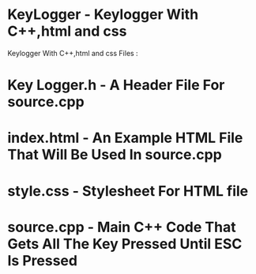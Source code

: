 # KeyLogger - Keylogger With C++,html and css

Keylogger With C++,html and css
Files : 

# Key Logger.h - A Header File For source.cpp

# index.html - An  Example HTML File That Will Be Used In source.cpp
# style.css - Stylesheet For HTML file
# source.cpp - Main C++ Code That Gets All The Key Pressed Until ESC Is Pressed
